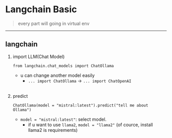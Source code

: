 # Langchain Basic

> every part will going in virtual env

<hr />

## langchain

1. import LLM(Chat Model)

    ```
    from langchain.chat_models import ChatOllama
    ```

    - u can change another model easily
        - `... import ChatOllama` -> `... import ChatOpenAI`

    <br>

2. predict

    ```
    ChatOllama(model = "mistral:latest").predict("tell me about Ollama")
    ```

    - `model = "mistral:latest"`: select model.
        - if u want to use `llama2`, `model = "llama2"` (of cource, install llama2 is requirements)
